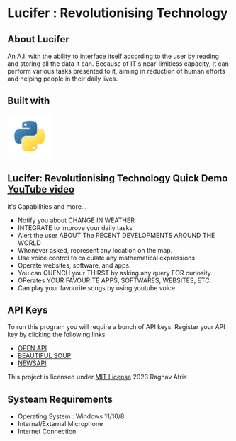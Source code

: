 # Lucifer : Revolutionising Technology

## About Lucifer

An A.I. with the ability to interface itself according to the user by reading and storing all the data it can.
Because of IT's near-limitless capacity, It can perform various tasks presented to it, aiming in reduction of human efforts and helping people in their daily lives.

## Built with

<code><img height="100" src="https://raw.githubusercontent.com/github/explore/80688e429a7d4ef2fca1e82350fe8e3517d3494d/topics/python/python.png"></code>

## Lucifer: Revolutionising Technology Quick Demo [YouTube video](https://www.youtube.com/watch?v=oKtrHy0ERNA)

it's Capabilities and more...

- Notify you about CHANGE IN WEATHER
- INTEGRATE to improve your daily tasks
- Alert the user ABOUT The RECENT DEVELOPMENTS AROUND THE WORLD
- Whenever asked, represent any location on the map.
- Use voice control to calculate any mathematical expressions
- Operate websites, software, and apps.
- You can QUENCH your THIRST by asking any query FOR curiosity.
- OPerates YOUR FAVOURITE APPS, SOFTWARES, WEBSITES, ETC. 
- Can play your favourite songs by using youtube voice

## API Keys
To run this program you will require a bunch of API keys. Register your API key by clicking the following links

- [OPEN API](https://openai.com)
- [BEAUTIFUL SOUP](https://beautiful-soup-4.readthedocs.io/en/latest/)
- [NEWSAPI](https://newsapi.org)
  
This project is licensed under [MIT License](https://github.com/RaghavAtris/Lucifer/LICENSE) 2023 Raghav Atris

## Systeam Requirements
- Operating System : Windows 11/10/8
- Internal/Extarnal Microphone
- Internet Connection
